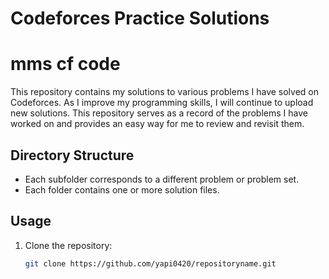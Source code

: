 # Codeforces Practice Solutions
# mms cf code
This repository contains my solutions to various problems I have solved on Codeforces. As I improve my programming skills, I will continue to upload new solutions. This repository serves as a record of the problems I have worked on and provides an easy way for me to review and revisit them.

## Directory Structure

- Each subfolder corresponds to a different problem or problem set.
- Each folder contains one or more solution files.

## Usage

1. Clone the repository:
   ```bash
   git clone https://github.com/yapi0420/repositoryname.git
